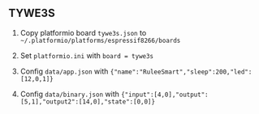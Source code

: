 ## TYWE3S

1. Copy platformio board `tywe3s.json` to `~/.platformio/platforms/espressif8266/boards`

2. Set `platformio.ini` with `board = tywe3s`

3. Config `data/app.json` with `{"name":"RuleeSmart","sleep":200,"led":[12,0,1]}`

4. Config `data/binary.json` with `{"input":[4,0],"output":[5,1],"output2":[14,0],"state":[0,0]}`
